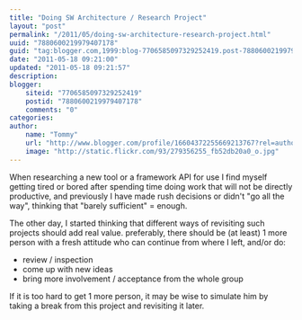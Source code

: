 ```yaml
---
title: "Doing SW Architecture / Research Project"
layout: "post"
permalink: "/2011/05/doing-sw-architecture-research-project.html"
uuid: "7880600219979407178"
guid: "tag:blogger.com,1999:blog-7706585097329252419.post-7880600219979407178"
date: "2011-05-18 09:21:00"
updated: "2011-05-18 09:21:57"
description: 
blogger:
    siteid: "7706585097329252419"
    postid: "7880600219979407178"
    comments: "0"
categories: 
author: 
    name: "Tommy"
    url: "http://www.blogger.com/profile/16604372255669213767?rel=author"
    image: "http://static.flickr.com/93/279356255_fb52db20a0_o.jpg"
---
```


<div class="css-full-post-content js-full-post-content">
<p>When researching a new tool or a framework API for use I find myself getting tired or bored after spending time doing work that will not be directly productive, and previously I have made rush decisions or didn't "go all the way", thinking that "barely sufficient" = enough.</p><p>The other day, I started thinking that different ways of revisiting such projects should add real value. preferably, there should be (at least) 1 more person with a fresh attitude who can continue from where I left, and/or do:</p><ul><li>review / inspection</li><li>come up with new ideas</li><li>bring more involvement / acceptance from the whole group</li></ul><p>If it is too hard to get 1 more person, it may be wise to simulate him by taking a break from this project and revisiting it later.</p><p> </p>
</div>